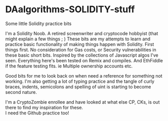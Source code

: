 # DAalgorithms-SOLIDITY-stuff
Some little Solidity practice bits

I'm a Solidity Noob. A retired screenwriter and cryptocode hobbyist (that might explain a few things ; ) These bits are my attempts to learn and practice basic functionality of making things happen with Solidity.
First things first. No consideration for Gas costs, or Security vulnerabilities in these basic short bits. Inspired by the collections of Javascript algos I've seen. Everything here's been tested on Remix and compiles. And EthFiddle if the feature testing fits. ie Multiple ownership accounts etc. 

Good bits for me to look back on when need a reference for something not working. I'm also getting a lot of typing practice and the tangle of curly braces, indents, semicolons and spelling of uint is starting to become second nature. 

I'm a CryptoZombie enrollee and have looked at what else CP, CKs, is out there to find my inspiration for these.  
I need the Github practice too!
